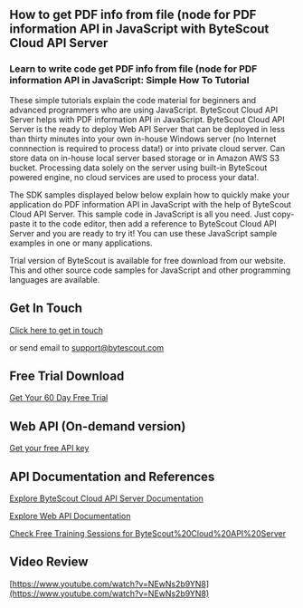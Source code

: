 ## How to get PDF info from file (node for PDF information API in JavaScript with ByteScout Cloud API Server

### Learn to write code get PDF info from file (node for PDF information API in JavaScript: Simple How To Tutorial

These simple tutorials explain the code material for beginners and advanced programmers who are using JavaScript. ByteScout Cloud API Server helps with PDF information API in JavaScript. ByteScout Cloud API Server is the ready to deploy Web API Server that can be deployed in less than thirty minutes into your own in-house Windows server (no Internet connnection is required to process data!) or into private cloud server. Can store data on in-house local server based storage or in Amazon AWS S3 bucket. Processing data solely on the server using built-in ByteScout powered engine, no cloud services are used to process your data!.

The SDK samples displayed below below explain how to quickly make your application do PDF information API in JavaScript with the help of ByteScout Cloud API Server.  This sample code in JavaScript is all you need. Just copy-paste it to the code editor, then add a reference to ByteScout Cloud API Server and you are ready to try it! You can use these JavaScript sample examples in one or many applications.

Trial version of ByteScout is available for free download from our website. This and other source code samples for JavaScript and other programming languages are available.

## Get In Touch

[Click here to get in touch](https://bytescout.zendesk.com/hc/en-us/requests/new?subject=ByteScout%20Cloud%20API%20Server%20Question)

or send email to [support@bytescout.com](mailto:support@bytescout.com?subject=ByteScout%20Cloud%20API%20Server%20Question) 

## Free Trial Download

[Get Your 60 Day Free Trial](https://bytescout.com/download/web-installer?utm_source=github-readme)

## Web API (On-demand version)

[Get your free API key](https://pdf.co/documentation/api?utm_source=github-readme)

## API Documentation and References

[Explore ByteScout Cloud API Server Documentation](https://bytescout.com/documentation/index.html?utm_source=github-readme)

[Explore Web API Documentation](https://pdf.co/documentation/api?utm_source=github-readme)

[Check Free Training Sessions for ByteScout%20Cloud%20API%20Server](https://academy.bytescout.com/)

## Video Review

[https://www.youtube.com/watch?v=NEwNs2b9YN8](https://www.youtube.com/watch?v=NEwNs2b9YN8)